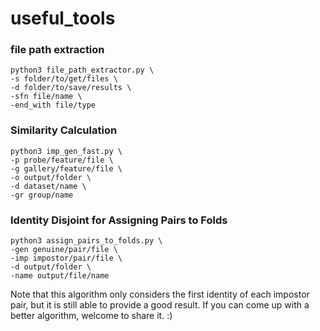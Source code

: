 # useful_tools

### file path extraction
```
python3 file_path_extractor.py \
-s folder/to/get/files \
-d folder/to/save/results \
-sfn file/name \
-end_with file/type
```

### Similarity Calculation
```
python3 imp_gen_fast.py \
-p probe/feature/file \
-g gallery/feature/file \
-o output/folder \
-d dataset/name \
-gr group/name
```
### Identity Disjoint for Assigning Pairs to Folds
```
python3 assign_pairs_to_folds.py \
-gen genuine/pair/file \
-imp impostor/pair/file \
-d output/folder \
-name output/file/name
```
Note that this algorithm only considers the first identity of each impostor pair, 
but it is still able to provide a good result. If you can come up with a better algorithm, welcome to share
it. :)